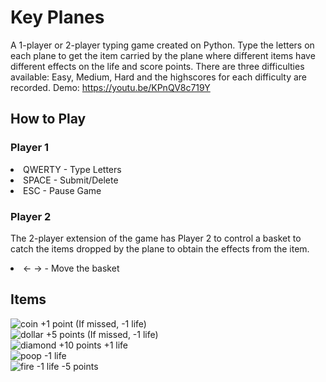 # Key Planes
A 1-player or 2-player typing game created on Python. Type the letters on each plane to get the item carried by the plane where different items have different effects on the life and score points. There are three difficulties available: Easy, Medium, Hard and the highscores for each difficulty are recorded. Demo: https://youtu.be/KPnQV8c719Y
## How to Play
### Player 1
<li>QWERTY - Type Letters</li>
<li>SPACE - Submit/Delete</li>
<li>ESC - Pause Game</li>

### Player 2
The 2-player extension of the game has Player 2 to control a basket to catch the items dropped by the plane to obtain the effects from the item. 
<li>← → - Move the basket</li></p>

## Items
![coin](https://github.com/anglizenn/Key-Planes/assets/81940571/00e4cec3-6aeb-4095-839c-d6e3c54faf3b) +1 point (If missed, -1 life)<br>
![dollar](https://github.com/anglizenn/Key-Planes/assets/81940571/6153b2d5-cf76-4eac-bcbc-99fdf5bd65ba) +5 points (If missed, -1 life)<br>
![diamond](https://github.com/anglizenn/Key-Planes/assets/81940571/603431fd-42b8-4025-8a99-8bd745a373fa) +10 points +1 life<br>
![poop](https://github.com/anglizenn/Key-Planes/assets/81940571/594700cd-8bb7-45ea-bd0c-9abc5354b970) -1 life<br>
![fire](https://github.com/anglizenn/Key-Planes/assets/81940571/b99b3917-fb2c-4539-95b2-66eeac7fbcb7) -1 life -5 points
